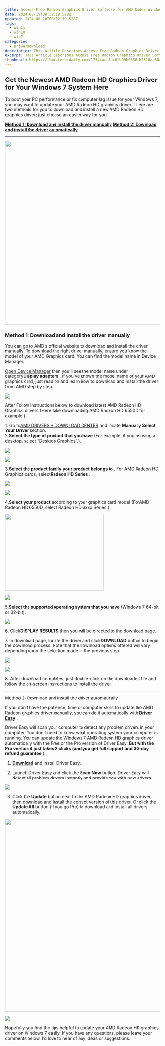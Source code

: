 ```yaml
---
title: Access Free Radeon Graphics Driver Software for AMD Under Windows 8
date: 2024-08-19T08:32:19.528Z
updated: 2024-08-20T08:32:19.528Z
tags:
  - win11
  - win10
  - win7
categories:
  - DriverDownload
description: This Article Describes Access Free Radeon Graphics Driver Software for AMD Under Windows 8
excerpt: This Article Describes Access Free Radeon Graphics Driver Software for AMD Under Windows 8
thumbnail: https://thmb.techidaily.com/1734faea8dc6fb99b0356fb7510aa58c46806122f440ead1dafd4f608890d169.png
---
```


## Get the Newest AMD Radeon HD Graphics Driver for Your Windows 7 System Here

To boot your PC performance or fix computer lag issue for your Windows 7, you may want to update your AMD Radeon HD graphics driver. There are two methods for you to download and install a new AMD Radeon HD graphics driver; just choose an easier way for you.

[**Method 1: Download and install the driver manually**](https://tools.techidaily.com/drivereasy/download/)
[**Method 2: Download and install the driver automatically**](https://tools.techidaily.com/drivereasy/download/)

---

<!-- affiliate ads begin -->
<a href="https://appsumo.8odi.net/c/5597632/2082532/7443" target="_top" id="2082532"><img src="//a.impactradius-go.com/display-ad/7443-2082532" border="0" alt="" width="1200" height="600"/></a><img height="0" width="0" src="https://appsumo.8odi.net/i/5597632/2082532/7443" style="position:absolute;visibility:hidden;" border="0" />
<!-- affiliate ads end -->
### Method 1: Download and install the driver manually

 You can go to AMD’s official website to download and install the driver manually. To download the right driver manually, ensure you know the model of your AMD Graphics card. You can find the model name in Device Manager.

[Open Device Manager](https://tools.techidaily.com/drivereasy/download/) then you’ll see the model name under category**Display adapters** . If you’ve known the model name of your AMD graphics card, just read on and learn how to download and install the driver from AMD step by step.

![](https://images.drivereasy.com/wp-content/uploads/2016/06/img_575687d990269.png)

 After Follow instructions below to download latest AMD Radeon HD Graphics drivers (Here take downloading AMD Radeon HD 6550D for example.).

 1\. Go to[AMD DRIVERS + DOWNLOAD CENTER](http://support.amd.com/en-us/download) and locate **Manually Select Your Driver** section.  
 2.**Select the type of product that you have** (For example, if you’re using a desktop, select “Desktop Graphics”.).

<!-- affiliate ads begin -->
<a href="https://secure.2checkout.com/order/checkout.php?PRODS=2201613&QTY=1&AFFILIATE=108875&CART=1"><img src="https://www.macdvdripperpro.com/images/devices-3.png" border="0"></a>
<!-- affiliate ads end -->
![](https://images.drivereasy.com/wp-content/uploads/2016/06/img_57564a26097b4.png)

 3.**Select the product family** **your product belongs to** . For AMD Radeon HD Graphics cards, select**Radeon HD Series** .

<!-- affiliate ads begin -->
<a href="https://shop.copernic.com/order/checkout.php?PRODS=41033101&QTY=1&AFFILIATE=108875&CART=1"><img src="https://secure.2checkout.com/images/merchant/8d30aa96e72440759f74bd2306c1fa3d/Copernic-2023-Affiliate-728x90-Elite.png" border="0"></a>
<!-- affiliate ads end -->
![](https://images.drivereasy.com/wp-content/uploads/2016/06/img_57564a8ab699b.png)

 4.**Select your product** according to your graphics card model (ForAMD Radeon HD 6550D, select Radeon HD 6xxx Series.)

<!-- affiliate ads begin -->
<a href="https://zonlipartnershipprogram.pxf.io/c/5597632/1821134/17882" target="_top" id="1821134"><img src="//a.impactradius-go.com/display-ad/17882-1821134" border="0" alt="" width="320" height="250"/></a><img height="0" width="0" src="https://imp.pxf.io/i/5597632/1821134/17882" style="position:absolute;visibility:hidden;" border="0" />
<!-- affiliate ads end -->
![](https://images.drivereasy.com/wp-content/uploads/2016/06/img_57564c44c34e3.png)

 5.**Select the supported operating system that you have** (Windows 7 64-bit or 32-bit).

![](https://images.drivereasy.com/wp-content/uploads/2016/06/img_57564c0e9bb46.png)

 6\. Click**DISPLAY RESULTS** then you will be directed to the download page.

 7\. In download page, locate the driver and click**DOWNLOAD** button to begin the download process. Note that the download options offered will vary depending upon the selection made in the previous step.

<!-- affiliate ads begin -->
<a href="https://estore.winxdvd.com/order/checkout.php?PRODS=4081991&QTY=1&AFFILIATE=108875&CART=1"><img src="https://www.winxdvd.com/affiliate/new-banner/wt-500x500.jpg" border="0"></a>
<!-- affiliate ads end -->
![](https://images.drivereasy.com/wp-content/uploads/2016/06/img_57564d14090d4.png)

 8\. After download completes, just double-click on the downloaded file and follow the on-screen instructions to install the driver.

---

 Method 2: Download and install the driver automatically

 If you don’t have the patience, time or computer skills to update the AMD Radeon graphics driver manually, you can do it automatically with **[Driver Easy](https://tools.techidaily.com/drivereasy/download/)**  .

 Driver Easy will scan your computer to detect any problem drivers in your computer. You don’t need to know what operating system your computer is running. You can update the Windows 7 AMD Radeon HD graphics driver automatically with the Free or the Pro version of Driver Easy.   **But with the Pro version it just takes 2 clicks (and you get full support and 30-day refund guarantee** ).

 1) [**Download**](https://tools.techidaily.com/drivereasy/download/) and install Driver Easy.

 2) Launch Driver Easy and click the **Scan Now**   button. Driver Easy will detect all problem drivers instantly and provide you with new drivers.

![](https://images.drivereasy.com/wp-content/uploads/2018/09/img_5b8d0fc164364.jpg)

 3) Click the **Update**   button next to the AMD Radeon HD graphics driver, then download and install the correct version of this driver. Or click the **Update All**   button (if you go Pro) to download and install all drivers automatically.

<!-- affiliate ads begin -->
<a href="https://thefitville.pxf.io/c/5597632/1526796/15852" target="_top" id="1526796"><img src="//a.impactradius-go.com/display-ad/15852-1526796" border="0" alt="" width="1200" height="628"/></a><img height="0" width="0" src="https://imp.pxf.io/i/5597632/1526796/15852" style="position:absolute;visibility:hidden;" border="0" />
<!-- affiliate ads end -->
![](https://images.drivereasy.com/wp-content/uploads/2018/09/img_5b8d0f48c6dfb.jpg)

 Hopefully you find the tips helpful to update your AMD Radeon HD graphics driver on Windows 7 easily. If you have any questions, please leave your comments below. I’d love to hear of any ideas or suggestions.

<ins class="adsbygoogle"
     style="display:block"
     data-ad-format="autorelaxed"
     data-ad-client="ca-pub-7571918770474297"
     data-ad-slot="1223367746"></ins>



<ins class="adsbygoogle"
     style="display:block"
     data-ad-client="ca-pub-7571918770474297"
     data-ad-slot="8358498916"
     data-ad-format="auto"
     data-full-width-responsive="true"></ins>



